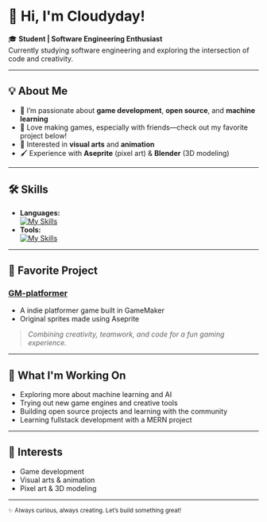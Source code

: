 # 👋 Hi, I'm Cloudyday!

🎓 **Student | Software Engineering Enthusiast**  
Currently studying software engineering and exploring the intersection of code and creativity.

---

## 💡 About Me

- 🌱 I’m passionate about **game development**, **open source**, and **machine learning**
- 👾 Love making games, especially with friends—check out my favorite project below!
- 🎨 Interested in **visual arts** and **animation**
- 🖌️ Experience with **Aseprite** (pixel art) & **Blender** (3D modeling)

---

## 🛠️ Skills

- **Languages:**  
[![My Skills](https://skillicons.dev/icons?i=py,java,js,html,css,react,cpp&perline=5&theme=dark)](https://skillicons.dev)
- **Tools:**  
[![My Skills](https://skillicons.dev/icons?i=vscode,idea,blender,godot,gamemakerstudio,unity,vue,express,nodejs,tailwind,mongodb,postman&perline=5&theme=dark)](https://skillicons.dev)

---

## 🚀 Favorite Project

### [GM-platformer](https://github.com/Cloudyday56/GM-platformer)
- A indie platformer game built in GameMaker
- Original sprites made using Aseprite
> *Combining creativity, teamwork, and code for a fun gaming experience.*

---

## 🌱 What I'm Working On

- Exploring more about machine learning and AI
- Trying out new game engines and creative tools
- Building open source projects and learning with the community
- Learning fullstack development with a MERN project

---

## 🎨 Interests

- Game development
- Visual arts & animation
- Pixel art & 3D modeling

---

<sub>✨ Always curious, always creating. Let’s build something great!</sub>

